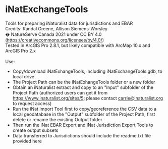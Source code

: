 # iNatExchangeTools
Tools for preparing iNaturalist data for jurisdictions and EBAR<br>
Credits: Randal Greene, Allison Siemens-Worsley<br>
� NatureServe Canada 2021 under CC BY 4.0 (https://creativecommons.org/licenses/by/4.0/)<br>
Tested in ArcGIS Pro 2.8.1, but likely compatible with ArcMap 10.x and ArcGIS Pro 2.x<br>
<br>
Use:
- Copy/download iNatExhangeTools, including iNatExchangeTools.gdb, to local drive
- The Project Path can be the iNatExhangeTools folder or a new folder
- Obtain an iNaturalist extract and copy to an "Input" subfolder of the Project Path (authorized users can get it from https://www.inaturalist.org/sites/5; please contact carrie@inaturalist.org to request access)
- Run the iNat Import Tool first to copy/georeference the CSV data to a local geodatabase in the "Output" subfolder of the Project Path; first delete or rename the existing Output folder
- Then run the iNat EBAR Export and iNat Jurisdiction Export Tools to create output subsets
- Data transferred to Jurisdictions should include the readme.txt file provided here